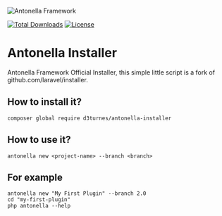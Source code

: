 ![Antonella Framework](https://antonellaframework.com/wp-content/uploads/2018/06/anonella-repositorio.png)

[![Total Downloads](https://poser.pugx.org/d3turnes/antonella-installer/downloads)](https://packagist.org/packages/d3turnes/antonella-installer)
[![License](https://poser.pugx.org/d3turnes/antonella-installer/license)](https://packagist.org/packages/d3turnes/antonella-installer)

# Antonella Installer

Antonella Framework Official Installer, this simple little script is a fork of github.com/laravel/installer.


## How to install it?

```
composer global require d3turnes/antonella-installer
```

## How to use it?

```
antonella new <project-name> --branch <branch>
```

## For example

```
antonella new "My First Plugin" --branch 2.0
cd "my-first-plugin"
php antonella --help
```